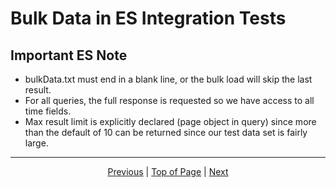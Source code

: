 # Bulk Data in ES Integration Tests

## Important ES Note

- bulkData.txt must end in a blank line, or the bulk load will skip the last result.
- For all queries, the full response is requested so we have access to all time fields.
- Max result limit is explicitly declared (page object in query) since more than the default of 10 can be returned since our test data set is fairly large.

<hr>
<div align="center"><a href="/onestop/developer/testing/integration-tests/docker-elastic-dependencies">Previous</a> | <a href="#">Top of Page</a> | <a href="/onestop/developer/testing/integration-tests/time-filter">Next</a></div>
